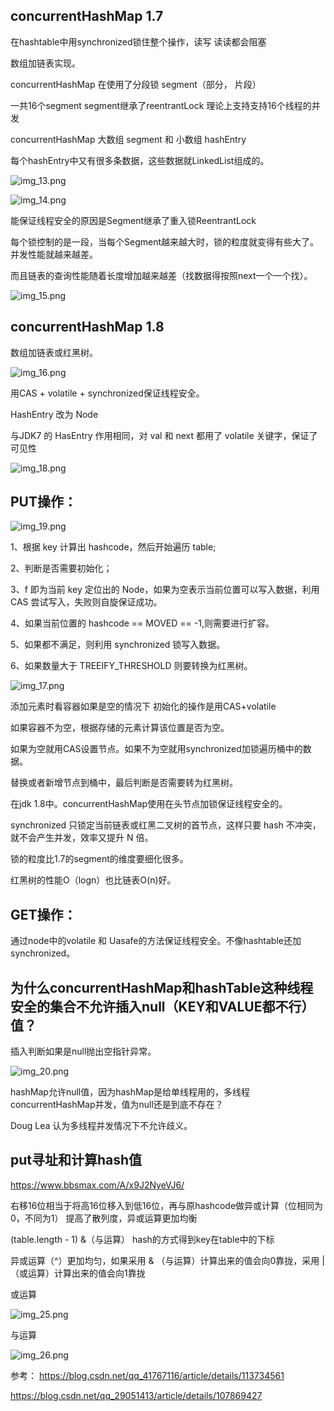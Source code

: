 concurrentHashMap 1.7
---
在hashtable中用synchronized锁住整个操作，读写 读读都会阻塞

数组加链表实现。

concurrentHashMap 在使用了分段锁 segment（部分， 片段）

一共16个segment segment继承了reentrantLock 理论上支持支持16个线程的并发


concurrentHashMap 大数组 segment 和 小数组 hashEntry

每个hashEntry中又有很多条数据，这些数据就LinkedList组成的。

![img_13.png](img_13.png)

![img_14.png](img_14.png)

能保证线程安全的原因是Segment继承了重入锁ReentrantLock

每个锁控制的是一段，当每个Segment越来越大时，锁的粒度就变得有些大了。并发性能就越来越差。

而且链表的查询性能随着长度增加越来越差（找数据得按照next一个一个找）。

![img_15.png](img_15.png)

concurrentHashMap 1.8
---

数组加链表或红黑树。

![img_16.png](img_16.png)

用CAS + volatile + synchronized保证线程安全。

HashEntry 改为 Node

与JDK7 的 HasEntry 作用相同，对 val 和 next 都用了 volatile 关键字，保证了可见性

![img_18.png](img_18.png)

PUT操作：
---

![img_19.png](img_19.png)

1、根据 key 计算出 hashcode，然后开始遍历 table;

2、判断是否需要初始化；

3、f 即为当前 key 定位出的 Node，如果为空表示当前位置可以写入数据，利用 CAS 尝试写入，失败则自旋保证成功。

4、如果当前位置的 hashcode == MOVED == -1,则需要进行扩容。

5、如果都不满足，则利用 synchronized 锁写入数据。

6、如果数量大于 TREEIFY_THRESHOLD 则要转换为红黑树。

![img_17.png](img_17.png)

添加元素时看容器如果是空的情况下 初始化的操作是用CAS+volatile

如果容器不为空，根据存储的元素计算该位置是否为空。

如果为空就用CAS设置节点。如果不为空就用synchronized加锁遍历桶中的数据。

替换或者新增节点到桶中，最后判断是否需要转为红黑树。

在jdk 1.8中。concurrentHashMap使用在头节点加锁保证线程安全的。

synchronized 只锁定当前链表或红⿊⼆叉树的⾸节点，这样只要 hash 不冲突，就不会产⽣并发，效率⼜提升 N 倍。

锁的粒度比1.7的segment的维度要细化很多。

红黑树的性能O（logn）也比链表O(n)好。

GET操作：
---
通过node中的volatile 和 Uasafe的方法保证线程安全。不像hashtable还加synchronized。


为什么concurrentHashMap和hashTable这种线程安全的集合不允许插入null（KEY和VALUE都不行）值？
---
插入判断如果是null抛出空指针异常。

![img_20.png](img_20.png)

hashMap允许null值，因为hashMap是给单线程用的，多线程concurrentHashMap并发，值为null还是到底不存在？

Doug Lea 认为多线程并发情况下不允许歧义。


put寻址和计算hash值
---

https://www.bbsmax.com/A/x9J2NyeVJ6/

右移16位相当于将高16位移入到低16位，再与原hashcode做异或计算（位相同为0，不同为1） 提高了散列度，异或运算更加均衡

(table.length - 1) &（与运算） hash的方式得到key在table中的下标

异或运算（^）更加均匀，如果采用 & （与运算）计算出来的值会向0靠拢，采用 | （或运算）计算出来的值会向1靠拢

或运算

![img_25.png](img_25.png)

与运算

![img_26.png](img_26.png)

参考：
https://blog.csdn.net/qq_41767116/article/details/113734561

https://blog.csdn.net/qq_29051413/article/details/107869427